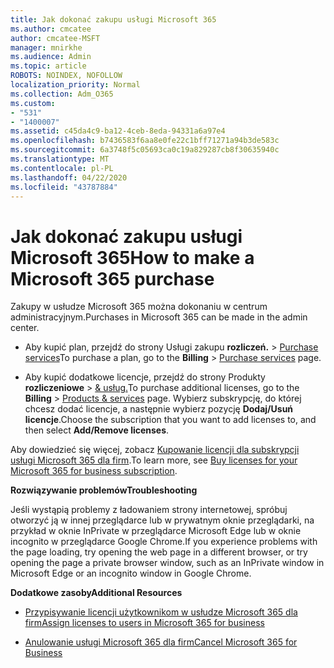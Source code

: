 ```yaml
---
title: Jak dokonać zakupu usługi Microsoft 365
ms.author: cmcatee
author: cmcatee-MSFT
manager: mnirkhe
ms.audience: Admin
ms.topic: article
ROBOTS: NOINDEX, NOFOLLOW
localization_priority: Normal
ms.collection: Adm_O365
ms.custom:
- "531"
- "1400007"
ms.assetid: c45da4c9-ba12-4ceb-8eda-94331a6a97e4
ms.openlocfilehash: b7436583f6aa8e0fe22c1bff71271a94b3de583c
ms.sourcegitcommit: 6a3748f5c05693ca0c19a829287cb8f30635940c
ms.translationtype: MT
ms.contentlocale: pl-PL
ms.lasthandoff: 04/22/2020
ms.locfileid: "43787884"
---
```

# <a name="how-to-make-a-microsoft-365-purchase"></a><span data-ttu-id="832d9-102">Jak dokonać zakupu usługi Microsoft 365</span><span class="sxs-lookup"><span data-stu-id="832d9-102">How to make a Microsoft 365 purchase</span></span>

<span data-ttu-id="832d9-103">Zakupy w usłudze Microsoft 365 można dokonaniu w centrum administracyjnym.</span><span class="sxs-lookup"><span data-stu-id="832d9-103">Purchases in Microsoft 365 can be made in the admin center.</span></span>
  
- <span data-ttu-id="832d9-104">Aby kupić plan, przejdź do strony Usługi zakupu **rozliczeń.** \> [Purchase services](https://go.microsoft.com/fwlink/p/?linkid=868433)</span><span class="sxs-lookup"><span data-stu-id="832d9-104">To purchase a plan, go to the **Billing** \> [Purchase services](https://go.microsoft.com/fwlink/p/?linkid=868433) page.</span></span>

- <span data-ttu-id="832d9-105">Aby kupić dodatkowe licencje, przejdź do strony Produkty **rozliczeniowe** \> [& usług.](https://go.microsoft.com/fwlink/p/?linkid=842054)</span><span class="sxs-lookup"><span data-stu-id="832d9-105">To purchase additional licenses, go to the **Billing** \> [Products & services](https://go.microsoft.com/fwlink/p/?linkid=842054) page.</span></span> <span data-ttu-id="832d9-106">Wybierz subskrypcję, do której chcesz dodać licencje, a następnie wybierz pozycję **Dodaj/Usuń licencje**.</span><span class="sxs-lookup"><span data-stu-id="832d9-106">Choose the subscription that you want to add licenses to, and then select **Add/Remove licenses**.</span></span>
  
<span data-ttu-id="832d9-107">Aby dowiedzieć się więcej, zobacz [Kupowanie licencji dla subskrypcji usługi Microsoft 365 dla firm](https://docs.microsoft.com/office365/admin/subscriptions-and-billing/buy-licenses).</span><span class="sxs-lookup"><span data-stu-id="832d9-107">To learn more, see [Buy licenses for your Microsoft 365 for business subscription](https://docs.microsoft.com/office365/admin/subscriptions-and-billing/buy-licenses).</span></span>

<span data-ttu-id="832d9-108">**Rozwiązywanie problemów**</span><span class="sxs-lookup"><span data-stu-id="832d9-108">**Troubleshooting**</span></span>

<span data-ttu-id="832d9-109">Jeśli wystąpią problemy z ładowaniem strony internetowej, spróbuj otworzyć ją w innej przeglądarce lub w prywatnym oknie przeglądarki, na przykład w oknie InPrivate w przeglądarce Microsoft Edge lub w oknie incognito w przeglądarce Google Chrome.</span><span class="sxs-lookup"><span data-stu-id="832d9-109">If you experience problems with the page loading, try opening the web page in a different browser, or try opening the page a private browser window, such as an InPrivate window in Microsoft Edge or an incognito window in Google Chrome.</span></span> 

<span data-ttu-id="832d9-110">**Dodatkowe zasoby**</span><span class="sxs-lookup"><span data-stu-id="832d9-110">**Additional Resources**</span></span>
  
- [<span data-ttu-id="832d9-111">Przypisywanie licencji użytkownikom w usłudze Microsoft 365 dla firm</span><span class="sxs-lookup"><span data-stu-id="832d9-111">Assign licenses to users in Microsoft 365 for business</span></span>](https://docs.microsoft.com/office365/admin/subscriptions-and-billing/assign-licenses-to-users)

- [<span data-ttu-id="832d9-112">Anulowanie usługi Microsoft 365 dla firm</span><span class="sxs-lookup"><span data-stu-id="832d9-112">Cancel Microsoft 365 for Business</span></span>](https://docs.microsoft.com/office365/admin/subscriptions-and-billing/cancel-your-subscription)